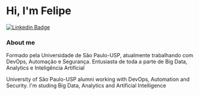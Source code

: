 # Hi, I'm Felipe

[![Linkedin Badge](https://img.shields.io/badge/-LinkedIn-blue?style=flat-square&logo=Linkedin&logoColor=white&link=https://www.linkedin.com/in/felipe-romero-06941979/)](https://www.linkedin.com/in/felipe-romero-06941979/)


### About me
<p>Formado pela Universidade de São Paulo-USP, atualmente trabalhando com DevOps, Automação e Segurança. Entusiasta de toda a parte de Big Data, Analytics e Inteligência Artificial<p>
<p>University of São Paulo-USP alumni working with DevOps, Automation and Security. I'm studing Big Data, Analytics and Artificial Intelligence<p>  


